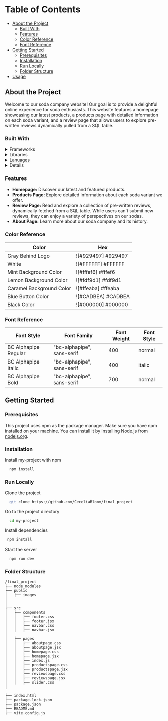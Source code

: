   <!-- Table of Contents -->
# Table of Contents

- [About the Project](#about-the-project)
  * [Built With](#built-with)
  * [Features](#features)
  * [Color Reference](#color-reference)
  * [Font Reference](#font-reference)
- [Getting Started](#getting-started)
  * [Prerequisites](#prerequisites)
  * [Installation](#installation)
  * [Run Locally](#run-locally)
  * [Folder Structure](#folder-structure)
- [Usage](#usage)

<!-- About the Project -->
## About the Project
Welcome to our soda company website! Our goal is to provide a delightful online experience for soda enthusiasts. This website features a homepage showcasing our latest products, a products page with detailed information on each soda variant, and a review page that allows users to explore pre-written reviews dynamically pulled from a SQL table.

<!-- Built With -->
### Built With

<details>
  <summary>Frameworks</summary>
  <ul>
    <li><a href="https://reactjs.org/">React.js</a></li>
    <li><a href="https://vitejs.dev">Vite.js</a></li>
  </ul>
</details>

<details>
   <summary>Libraries</summary>
   <ul>
    <li><a href="https://react-slideshow-image.netlify.app/?path=/docs/introduction--page">react-slideshow-imager</li>
      <li><a href="https://react-slick.neostack.com/docs/get-started">react-slick</li>
      <li><a href="https://fontawesome.com/docs">@fortawesome free-regular-svg-icons</li>
      <li><a href="https://fontawesome.com/docs">@fortawesome/react-fontawesome</li>
      <li><a href="https://reactrouter.com/en/main">react-router-dom</li>
  </ul>
</details>

<details>
   <summary>Lanuages</summary>
   <ul>
    <li>Javscript</li>
  </ul>
</details>

<details>
<summary>Database</summary>
  <ul>
    <li><a href="https://www.mysql.com/">MySQL</a></li>
  </ul>
</details>

  <!-- Features -->
### Features

- **Homepage:** Discover our latest and featured products.
- **Products Page:** Explore detailed information about each soda variant we offer.
- **Review Page:** Read and explore a collection of pre-written reviews, dynamically fetched from a SQL table. While users can't submit new reviews, they can enjoy a variety of perspectives on our sodas.
- **About Page:** Learn more about our soda company and its history.

<!-- Color Reference -->
### Color Reference

| Color             | Hex                                                                |
| ----------------- | ------------------------------------------------------------------ |
| Gray Behind Logo | ![#929497] #929497 |
| White | ![#FFFFFF] #FFFFFF |
| Mint Background Color | ![#fffef6] #fffef6 |
| Lemon Background Color | ![#fdf9d1] #fdf9d1 |
| Caramel Background Color | ![#ffeaba] #ffeaba |
| Blue Button Color | ![#CADBEA] #CADBEA |
| Black Color | ![#000000] #000000 |

<!-- Font Reference -->
### Font Reference
| Font Style              | Font Family           | Font Weight | Font Style |
|-------------------------|-----------------------|-------------|------------|
| BC Alphapipe Regular    | "bc-alphapipe", sans-serif | 400         | normal     |
| BC Alphapipe Italic     | "bc-alphapipe", sans-serif | 400         | italic     |
| BC Alphapipe Bold       | "bc-alphapipe", sans-serif | 700         | normal     |


  <!-- Getting Started -->
## Getting Started

  <!-- Prerequisites -->
### Prerequisites

This project uses npm as the package manager. Make sure you have npm installed on your machine. You can install it by installing Node.js from [nodejs.org](https://nodejs.org/).


  <!-- Installation -->
### Installation

Install my-project with npm

```bash
  npm install 
```

  <!-- Run Locally -->
### Run Locally

Clone the project

```bash
  git clone https://github.com/CeceliaBloom/final_project
```

Go to the project directory

```bash
  cd my-project
```

Install dependencies

```bash
 npm install 
```

Start the server

```bash
  npm run dev
```


### Folder Structure

```plaintext
/final_project
├── node_modules
├── public
│   ├── images
│   
│
├── src
│   ├── components
│   │   ├── footer.css
│   │   ├── footer.jsx
│   │   ├── navbar.css
│   │   ├── navbar.jsx
│
│   ├── pages
│   │   ├── aboutpage.css
│   │   ├── aboutpage.jsx
│   │   ├── homepage.css
│   │   ├── homepage.jsx
│   │   ├── index.js
│   │   ├── productspage.css
│   │   ├── productspage.jsx
│   │   ├── reviewspage.css
│   │   ├── reviewspage.jsx
│   │   ├── slider.css
│

├── index.html
├── package-lock.json
├── package.json
├── README.md
├── vite.config.js

